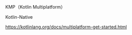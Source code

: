 KMP（Kotlin Multiplatform）

Kotlin-Native

https://kotlinlang.org/docs/multiplatform-get-started.html